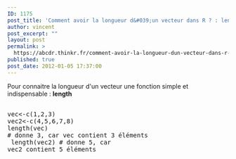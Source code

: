 ```yaml
---
ID: 1175
post_title: 'Comment avoir la longueur d&#039;un vecteur dans R ? : length'
author: vincent
post_excerpt: ""
layout: post
permalink: >
  https://abcdr.thinkr.fr/comment-avoir-la-longueur-dun-vecteur-dans-r-length/
published: true
post_date: 2012-01-05 17:37:00
---
```

Pour connaitre la longueur d'un vecteur une fonction simple et indispensable : <strong>length</strong> <pre><br />vec&lt;-c(1,2,3)<br />vec2&lt;-c(4,5,6,7,8)<br />length(vec) # donne 3, car vec contient 3 éléments<br /> length(vec2) # donne 5, car vec2 contient 5 éléments <br /></pre>